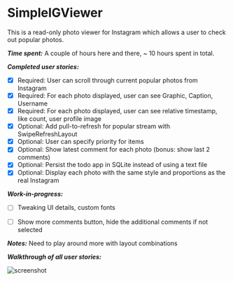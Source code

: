 SimpleIGViewer
==============

This is a read-only photo viewer for Instagram which allows a user to check out popular photos.

**_Time spent:_** A couple of hours here and there, ~ 10 hours spent in total.

**_Completed user stories:_**

- [x] Required: User can scroll through current popular photos from Instagram
- [x] Required: For each photo displayed, user can see Graphic, Caption, Username
- [x] Required: For each photo displayed, user can see relative timestamp, like count, user profile image
- [x] Optional: Add pull-to-refresh for popular stream with SwipeRefreshLayout
- [x] Optional: User can specify priority for items
- [x] Optional: Show latest comment for each photo (bonus: show last 2 comments)
- [x] Optional: Persist the todo app in SQLite instead of using a text file
- [x] Optional: Display each photo with the same style and proportions as the real Instagram

**_Work-in-progress:_**
- [ ] Tweaking UI details, custom fonts
- [ ] Show more comments button, hide the additional comments if not selected
 

**_Notes:_**
Need to play around more with layout combinations

**_Walkthrough of all user stories:_**

![screenshot](https://raw.githubusercontent.com/yangyzheng/SimpleIGViewer/master/readme/SimpleIGView2.gif)
